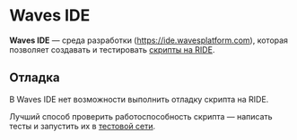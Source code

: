 # Waves IDE

**Waves IDE** — среда разработки (<https://ide.wavesplatform.com>), которая позволяет создавать и тестировать [скрипты на RIDE](/ride/ride-script.md).

## Отладка

В Waves IDE нет возможности выполнить отладку скрипта на RIDE.

Лучший способ проверить работоспособность скрипта — написать тесты и запустить их в [тестовой сети](/blockchain/blockchain-network/test-network.md).
